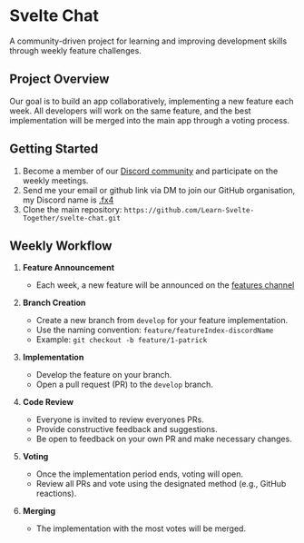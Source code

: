 # Svelte Chat

A community-driven project for learning and improving development skills through weekly feature challenges.

## Project Overview

Our goal is to build an app collaboratively, implementing a new feature each week. All developers will work on the same feature, and the best implementation will be merged into the main app through a voting process.

## Getting Started

1. Become a member of our [Discord community](https://discord.gg/6J3f7NkETs) and participate on the weekly meetings.
2. Send me your email or github link via DM to join our GitHub organisation, my Discord name is [.fx4](https://discordapp.com/users/405406280140849162) 
3. Clone the main repository: `https://github.com/Learn-Svelte-Together/svelte-chat.git`

## Weekly Workflow

1. **Feature Announcement**
   - Each week, a new feature will be announced on the [features channel](https://discord.gg/eUs9veBEua)

2. **Branch Creation**
   - Create a new branch from `develop` for your feature implementation.
   - Use the naming convention: `feature/featureIndex-discordName`
   - Example: `git checkout -b feature/1-patrick`

3. **Implementation**
   - Develop the feature on your branch.
   - Open a pull request (PR) to the `develop` branch.

4. **Code Review**
   - Everyone is invited to review everyones PRs.
   - Provide constructive feedback and suggestions.
   - Be open to feedback on your own PR and make necessary changes.

5. **Voting**
   - Once the implementation period ends, voting will open.
   - Review all PRs and vote using the designated method (e.g., GitHub reactions).

6. **Merging**
   - The implementation with the most votes will be merged.